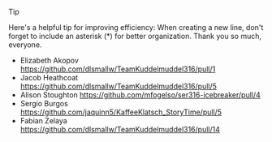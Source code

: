 > [!TIP]
> Here's a helpful tip for improving efficiency: When creating a new line, don't forget to include an asterisk (*) for better organization. Thank you so much, everyone.

* Elizabeth Akopov https://github.com/dlsmallw/TeamKuddelmuddel316/pull/1
* Jacob Heathcoat https://github.com/dlsmallw/TeamKuddelmuddel316/pull/5
* Alison Stoughton https://github.com/mfogelso/ser316-icebreaker/pull/4
* Sergio Burgos https://github.com/jaquinn5/KaffeeKlatsch_StoryTime/pull/5
* Fabian Zelaya https://github.com/dlsmallw/TeamKuddelmuddel316/pull/14